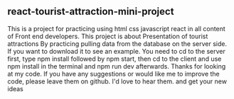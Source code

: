 ## react-tourist-attraction-mini-project

This is a project for practicing using html css javascript react in all content of Front end developers. This project is about Presentation of tourist attractions By practicing pulling data from the database on the server side. If you want to download it to see an example. You need to cd to the server first, type npm install followed by npm start, then cd to the client and use npm install in the terminal and npm run dev afterwards. Thanks for looking at my code. If you have any suggestions or would like me to improve the code, please leave them on github. I'd love to hear them. and get your new ideas
